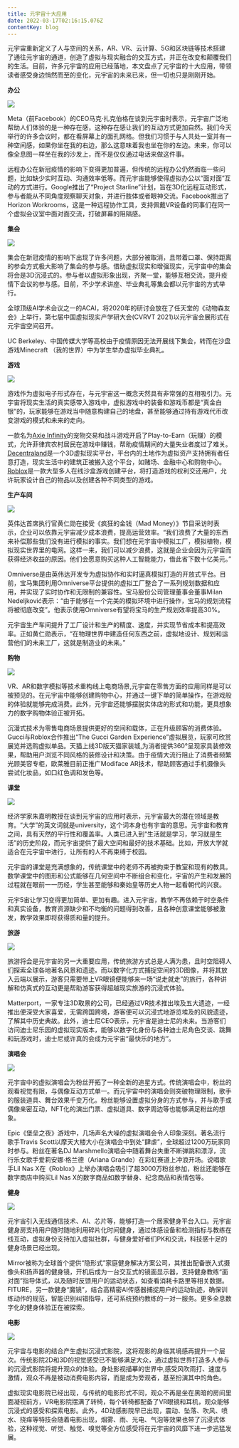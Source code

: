 ```yaml
---
title: 元宇宙十大应用
date: 2022-03-17T02:16:15.076Z
contentKey: blog
---
```

元宇宙重新定义了人与空间的关系，AR、VR、云计算、5G和区块链等技术搭建了通往元宇宙的通道，创造了虚拟与现实融合的交互方式，并正在改变和颠覆我们的生活。目前，许多元宇宙的应用已经落地，本文盘点了元宇宙的十大应用，带领读者感受身边悄然而至的变化，元宇宙的未来已来，但一切也只是刚刚开始。

**办公**

![](/img/5820229_image3.jpg)

Meta（前Facebook）的CEO马克·扎克伯格在谈到元宇宙时表示，元宇宙广泛地帮助人们体验的是一种存在感，这种存在感让我们的互动方式更加自然。我们今天举行的许多会议时，都在看屏幕上的面孔网格。但我们习惯于与人共处一室并有一种空间感，如果你坐在我的右边，那么这意味着我也坐在你的左边。未来，你可以像全息图一样坐在我的沙发上，而不是仅仅通过电话来做这件事。

远程办公在新冠疫情的影响下变得更加普遍，但传统的远程办公仍然面临一些问题，比如缺少实时互动、沟通效率低等。而元宇宙能够使得虚拟办公以“面对面”互动的方式进行。Google推出了“Project Starline”计划，旨在3D化远程互动形式，参与者能从不同角度观察聊天对象，并进行肢体或者眼神交流。Facebook推出了Horizon Workrooms，这是一种远程协作工具，支持佩戴VR设备的同事们在同一个虚拟会议室中面对面交流，打破屏幕的阻隔感。

**集会**

![](/img/5820230_image3.jpg)

集会在新冠疫情的影响下出现了许多问题，大部分被取消，且带着口罩、保持距离的参会方式极大影响了集会的参与感。借助虚拟现实和增强现实，元宇宙中的集会将会是3D沉浸式的。参与者以虚拟形象出现，齐聚一堂，能够互相交流，提升疫情下会议的参与感。目前，不少学术讲座、毕业典礼等集会都以元宇宙的方式举行。

全球顶级AI学术会议之一的ACAI，将2020年的研讨会放在了任天堂的《动物森友会》上举行，第七届中国虚拟现实产学研大会(CVRVT 2021)以元宇宙会展形式在元宇宙空间召开。

UC Berkeley、中国传媒大学等高校由于疫情原因无法开展线下集会，转而在沙盘游戏Minecraft （我的世界）中为学生举办虚拟毕业典礼。

**游戏**

![](/img/5820231_image3.jpg)

游戏作为虚拟电子形式存在，与元宇宙这一概念天然具有非常强的互相吸引力。元宇宙将现实生活的真实感带入游戏中，虚拟游戏中的装备和游戏币都是“真金白银”的，玩家能够在游戏当中随意构建自己的地盘，甚至能够通过持有游戏代币改变游戏的模式和未来的走向。

一款名为[Axie Infinity](<>)的宠物交易和战斗游戏开启了Play-to-Earn（玩赚）的模式，允许菲律宾农村居民在游戏中赚钱，帮助疫情期间的大量失业者度过了难关。[Decentraland](<>)是一个3D虚拟现实平台，平台内的土地作为虚拟资产支持拥有者任意打造，现实生活中的建筑正被搬入这个平台，如赌场、金融中心和购物中心。[Roblox](<>)是一款大型多人在线沙盒游戏创建平台，将打造游戏的权利交还用户，允许玩家设计自己的物品以及创建各种不同类型的游戏。

**生产车间**

![](/img/5820232_image3.jpg)

英伟达首席执行官黄仁勋在接受《疯狂的金钱（Mad Money）》节目采访时表示，企业可以依靠元宇宙减少成本浪费，提高运营效率。“我们浪费了大量的东西来补偿那些我们没有进行模拟的事实。我们想在元宇宙中模拟工厂，模拟植物，模拟现实世界里的电网。这样一来，我们可以减少浪费，这就是企业会因为元宇宙而获得经济收益的原因。他们会愿意购买这种人工智能能力，借此省下数十亿美元。”

Omniverse是由英伟达开发专为虚拟协作和实时逼真模拟打造的开放式平台。目前，宝马集团利用Omniverse平台提供的虚拟工厂整合了一系列规划数据和应用，并实现了实时协作和无限制的兼容性。宝马股份公司管理董事会董事Milan Nedeljković表示：“由于能够在一个完美的模拟环境中进行操作，宝马的规划流程将被彻底改变”。他表示使用Omniverse有望将宝马的生产规划效率提高30%。

元宇宙生产车间提升了工厂设计和生产的精度、速度，并实现节省成本和提高效率。正如黄仁勋表示，“在物理世界中建造任何东西之前，虚拟地设计、规划和运营他们的未来工厂，这就是制造业的未来。”

**购物**

![](/img/5820233_image3.jpg)

VR、AR和数字模拟等技术重构线上电商场景,元宇宙在零售方面的应用同样是可以被预见的。在元宇宙中能够创建购物中心，并通过一键下单的简单操作，在游戏般的体验就能够完成消费。此外，元宇宙还能够摆脱实体店的形式和功能，更具想象力的数字购物体验正被开拓。

沉漫式技术为零售电商场景提供更好的空间和载体，正在升级顾客的消费体验。Gucci与Roblox合作推出“The Gucci Garden Experience”虚拟展览，玩家可欣赏展览并选购虚拟单品。天猫上线3D版天猫家装城,为消者提供360°呈现家具装修效果，帮助用户浏览不同风格的装修设计和决策。由于疫情大流行阻止了消费者频繁光顾美容专柜，欧莱雅目前正推广Modiface AR技术，帮助顾客通过手机摄像头尝试化妆品，如口红色调和发色等。

**课堂**

![](/img/5820234_image3.jpg)

经济学家朱嘉明教授在谈到元宇宙的应用时表示，元宇宙最大的潜在领域是教育。“大学”的英文词就是university，这个词本身也有宇宙的意思。元宇宙和教育之间，具有天然的平行性和覆盖率。人类已进入到“生活就是学习，学习就是生活”的历史阶段，而元宇宙提供了最大空间和最好的技术基础。比如，开放大学就适合在元宇宙中进行，让所有的人不再束缚于校园。

元宇宙的课堂是充满想象的，传统课堂中的老师不再被拘束于教室和现有的教具。数学课堂中的图形和公式能够在几何空间中不断组合和变化，宇宙的产生和发展的过程就在眼前一一历经，学生甚至能够和秦始皇等历史人物一起看朝代的兴衰。

元宇5宙让学习变得更加简单、更加有趣。进入元宇宙，教学不再依赖于时空条件和真实设备，教育资源缺少和不均衡的问题得到改善，且各种创意课堂能够被激发，教学效果即将获得质和量的提升。

**旅游**

![](/img/5820235_image3.jpg)

旅游将会是元宇宙的另一大重要应用，传统旅游方式总是人满为患，且时空阻碍人们探索全球各地著名风景和遗迹。而以数字化方式捕捉空间的3D图像，并将其放入云端以展示，游客只需要带上VR眼镜便能够来一场“说走就走”的旅行，各种讲解和仿真式的互动更是帮助游客获得超越现实旅游的沉浸式体验。

Matterport，一家专注3D取景的公司，已经通过VR技术推出埃及五大遗迹，一经推出便深受大家喜爱，无需跨国跨境，游客便可以沉浸式地游览埃及的风貌遗迹，了解其中历史典故。此外，迪士尼CEO表示，元宇宙是迪士尼的未来。当游客们访问迪士尼乐园的虚拟现实版本，能够以数字化身份与各种迪士尼角色交谈、跳舞和玩游戏时，迪士尼或许真的会成为元宇宙“最快乐的地方”。

**演唱会**

![](/img/5820236_image3.jpg)

元宇宙中的虚拟演唱会为粉丝开拓了一种全新的追星方式。传统演唱会中，粉丝的观看视觉有限，与偶像互动方式单一。而元宇宙中的演唱会则突破物理限制，歌手的服装道具、舞台效果千变万化。粉丝能够设置虚拟分身的方式参与，并与歌手或偶像亲密互动，NFT化的演出门票、虚拟道具、数字周边等也能够满足粉丝的想象。

Epic《堡垒之夜》游戏中，几场声名大噪的虚拟演唱会令人印象深刻。著名流行歌手Travis Scott以摩天大楼大小在演唱会中到处“肆虐”，全球超过1200万玩家同时参与。粉丝在著名DJ Marshmello演唱会中随着舞台失重不断弹跳和漂浮，流行乐女歌手爱莉安娜·格兰德（Ariana Grande）在彩虹赛道上冲浪开场。说唱歌手Lil Nas X在《Roblox》上举办演唱会吸引了超3000万粉丝参加，粉丝还能够在数字商店中购买Lil Nas X的数字商品如数字替身、纪念商品和表情包等。

**健身**

![](/img/5820237_image3.jpg)

元宇宙引入无线通信技术、AI、芯片等，能够打造一个居家健身平台入口。元宇宙健身房支持用户随时随地利用碎片化时间健身，通过体感设备和检测指标与教练在线互动，虚拟身份支持加入虚拟社群，与健身爱好者们PK和交流，科技感十足的健身场景已经出现。

Mirror被称为全球首个提供“隐形式”家庭健身解决方案公司，其推出配备嵌入式摄像头和扬声器的健身镜，开机后成为一台交互式的镜面显示器，支持健身教练“面对面”指导体式，以及随时反馈用户的运动状态，如查看消耗卡路里等相关数据。FITURE，另一款健身“魔镜”，结合高精密AI传感器捕捉用户的运动轨迹，确保训练动作的规范，智能识别纠错指导，还可系统预约教练的一对一服务。更多全息数字化的健身体验正在被探索。

**电影**

![](/img/5820238_image3.jpg)

元宇宙与电影的结合产生虚拟沉浸式影院，这将观影的身临其境感再提升一个层次。传统影院2D和3D的视觉感受已不能够满足大众，通过虚拟世界打造多人参与的沉浸式影院将提升观众的体验。身处影视描摹的世界中,感受风吹雨打、速度与激情，观众不再是被动消费电影内容，而是成为旁观者，基至扮演其中的角色。

虚拟现实电影院已经出现，与传统的电影形式不同，观众不再是坐在黑暗的房间里面凝视前方，VR电影院摆满了转椅，每个转椅都配备了VR眼镜和耳机，观众能够沉浸式的感受和探索电影。此外，4D动感影院早已出现，震动、坠落、吹风、喷水、挠痒等特技会随着电影出现，烟雾、雨、光电、气泡等效果也带了沉浸式体验，这种视觉、听觉、触觉、嗅觉等全方位感受将在元宇宙的风靡下进一步迅猛发展。